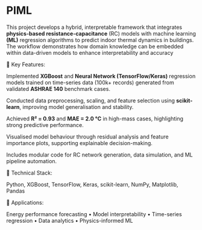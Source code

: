 # PIML
This project develops a hybrid, interpretable framework that integrates **physics-based resistance-capacitance** (RC) models with machine learning **(ML)** regression algorithms to predict indoor thermal dynamics in buildings. The workflow demonstrates how domain knowledge can be embedded within data-driven models to enhance interpretability and accuracy


🔹 Key Features:

Implemented **XGBoost** and **Neural Network (TensorFlow/Keras)** regression models trained on time-series data (100k+ records) generated from validated **ASHRAE 140** benchmark cases.

Conducted data preprocessing, scaling, and feature selection using **scikit-learn**, improving model generalisation and stability.

Achieved **R² = 0.93** and **MAE = 2.0 °C** in high-mass cases, highlighting strong predictive performance.

Visualised model behaviour through residual analysis and feature importance plots, supporting explainable decision-making.

Includes modular code for RC network generation, data simulation, and ML pipeline automation.


🔹 Technical Stack:

Python, XGBoost, TensorFlow, Keras, scikit-learn, NumPy, Matplotlib, Pandas


🔹 Applications:

Energy performance forecasting • Model interpretability • Time-series regression • Data analytics • Physics-informed ML
